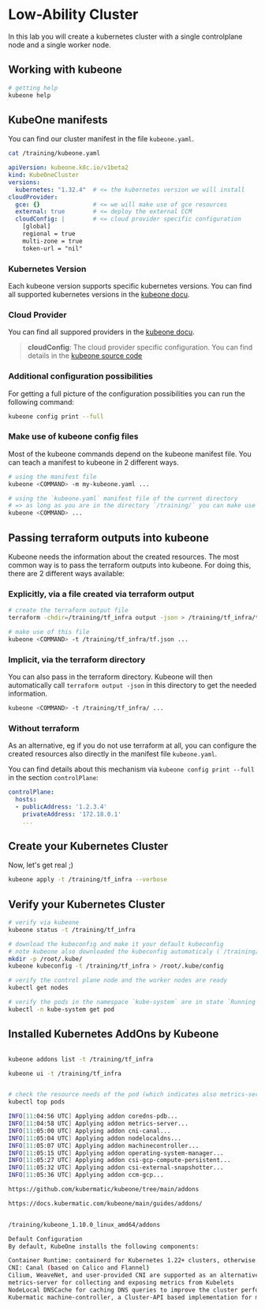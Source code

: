 # Low-Ability Cluster

In this lab you will create a kubernetes cluster with a single controlplane node and a single worker node.

## Working with kubeone

```bash
# getting help
kubeone help
```

## KubeOne manifests

You can find our cluster manifest in the file `kubeone.yaml`.

```bash
cat /training/kubeone.yaml
```

```yaml
apiVersion: kubeone.k8c.io/v1beta2
kind: KubeOneCluster
versions:
  kubernetes: "1.32.4"  # <= the kubernetes version we will install
cloudProvider:
  gce: {}               # <= we will make use of gce resources
  external: true        # <= deploy the external CCM
  cloudConfig: |        # <= cloud provider specific configuration
    [global]
    regional = true
    multi-zone = true
    token-url = "nil"
```

### Kubernetes Version

Each kubeone version supports specific kubernetes versions. You can find all supported kubernetes versions in the [kubeone docu](https://docs.kubermatic.com/kubeone/main/architecture/compatibility/supported-versions/).

### Cloud Provider

You can find all suppored providers in the [kubeone docu](https://docs.kubermatic.com/kubeone/main/architecture/supported-providers/).

> **cloudConfig**:
> The cloud provider specific configuration. You can find details in the [kubeone source code](https://github.com/kubermatic/kubeone/blob/main/pkg/templates/machinecontroller/cloudprovider_specs.go#L73)

### Additional configuration possibilities

For getting a full picture of the configuration possibilities you can run the following command:

```bash
kubeone config print --full
```

### Make use of kubeone config files

Most of the kubeone commands depend on the kubeone manifest file. You can teach a manifest to kubeone in 2 different ways.

```bash
# using the manifest file
kubeone <COMMAND> -m my-kubeone.yaml ...

# using the `kubeone.yaml` manifest file of the current directory
# => as long as you are in the directory `/training/` you can make use of this way
kubeone <COMMAND> ...
```

## Passing terraform outputs into kubeone

Kubeone needs the information about the created resources. The most common way is to pass the terraform outputs into kubeone. For doing this, there are 2 different ways available:

### Explicitly, via a file created via terraform output

```bash
# create the terraform output file
terraform -chdir=/training/tf_infra output -json > /training/tf_infra/tf.json

# make use of this file
kubeone <COMMAND> -t /training/tf_infra/tf.json ...
```

### Implicit, via the terraform directory

You can also pass in the terraform directory. Kubeone will then automatically call `terraform output -json` in this directory to get the needed information.

```bash
kubeone <COMMAND> -t /training/tf_infra/ ...
```

### Without terraform

As an alternative, eg if you do not use terraform at all, you can configure the created resources also directly in the manifest file `kubeone.yaml`.

You can find details about this mechanism via `kubeone config print --full` in the section `controlPlane`:

```yaml
controlPlane:
  hosts:
  - publicAddress: '1.2.3.4'
    privateAddress: '172.18.0.1'
    ...
```

## Create your Kubernetes Cluster

Now, let's get real ;)

```bash
kubeone apply -t /training/tf_infra --verbose
```

## Verify your Kubernetes Cluster

```bash
# verify via kubeone
kubeone status -t /training/tf_infra

# download the kubeconfig and make it your default kubeconfig
# note kubeone also downloaded the kubeconfig automaticaly (`/training/k1-training-kubeconfig`)
mkdir -p /root/.kube/
kubeone kubeconfig -t /training/tf_infra > /root/.kube/config

# verify the control plane node and the worker nodes are ready
kubectl get nodes

# verify the pods in the namespace `kube-system` are in state `Running`
kubectl -n kube-system get pod 
```

<!-- TODO stopped here -->

## Installed Kubernetes AddOns by Kubeone

```bash

kubeone addons list -t /training/tf_infra

kubeone ui -t /training/tf_infra


# check the resource needs of the pod (which indicates also metrics-server is running)
kubectl top pods

INFO[11:04:56 UTC] Applying addon coredns-pdb...                
INFO[11:04:58 UTC] Applying addon metrics-server...             
INFO[11:05:00 UTC] Applying addon cni-canal...                  
INFO[11:05:04 UTC] Applying addon nodelocaldns...               
INFO[11:05:07 UTC] Applying addon machinecontroller...          
INFO[11:05:15 UTC] Applying addon operating-system-manager...   
INFO[11:05:27 UTC] Applying addon csi-gcp-compute-persistent... 
INFO[11:05:32 UTC] Applying addon csi-external-snapshotter...   
INFO[11:05:36 UTC] Applying addon ccm-gcp...   

https://github.com/kubermatic/kubeone/tree/main/addons

https://docs.kubermatic.com/kubeone/main/guides/addons/


/training/kubeone_1.10.0_linux_amd64/addons

Default Configuration
By default, KubeOne installs the following components:

Container Runtime: containerd for Kubernetes 1.22+ clusters, otherwise Docker
CNI: Canal (based on Calico and Flannel)
Cilium, WeaveNet, and user-provided CNI are supported as an alternative
metrics-server for collecting and exposing metrics from Kubelets
NodeLocal DNSCache for caching DNS queries to improve the cluster performance
Kubermatic machine-controller, a Cluster-API based implementation for managing worker nodes
```
